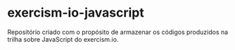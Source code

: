 # exercism-io-javascript

Repositório criado com o propósito de armazenar os códigos produzidos na trilha sobre JavaScript do exercism.io.
